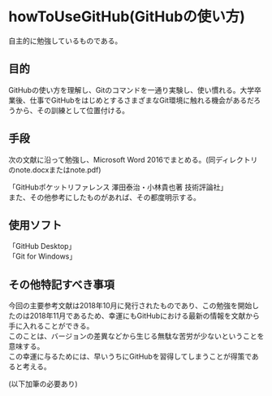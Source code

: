 # howToUseGitHub(GitHubの使い方)
自主的に勉強しているものである。
## 目的
GitHubの使い方を理解し、Gitのコマンドを一通り実験し、使い慣れる。大学卒業後、仕事でGitHubをはじめとするさまざまなGit環境に触れる機会があるだろうから、その訓練として位置付ける。    
## 手段
次の文献に沿って勉強し、Microsoft Word 2016でまとめる。(同ディレクトリのnote.docxまたはnote.pdf) 
<!--(
pdfはGitHub上で閲覧可能であった。11:42 2018/11/24 
docxファイルはGitHub上で閲覧できなかった。11:42 2018/11/24 
)--> 
「GitHubポケットリファレンス 澤田泰治・小林貴也著 技術評論社」  
また、その他参考にしたものがあれば、その都度明示する。  
## 使用ソフト
「GitHub Desktop」  
「Git for Windows」

## その他特記すべき事項
今回の主要参考文献は2018年10月に発行されたものであり、この勉強を開始したのは2018年11月であるため、幸運にもGitHubにおける最新の情報を文献から手に入れることができる。  
このことは、バージョンの差異などから生じる無駄な苦労が少ないということを意味する。  
この幸運に与るためには、早いうちにGitHubを習得してしまうことが得策であると考える。

(以下加筆の必要あり)


